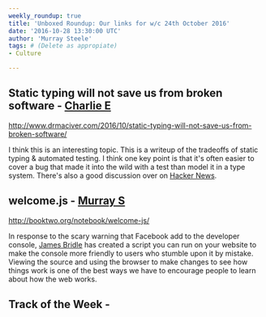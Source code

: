 ```yaml
---
weekly_roundup: true
title: 'Unboxed Roundup: Our links for w/c 24th October 2016'
date: '2016-10-28 13:30:00 UTC'
author: 'Murray Steele'
tags: # (Delete as appropiate)
- Culture

---
```


## Static typing will not save us from broken software - [Charlie E](/people#charlie-egan)

http://www.drmaciver.com/2016/10/static-typing-will-not-save-us-from-broken-software/

I think this is an interesting topic. This is a writeup of the tradeoffs of
static typing & automated testing. I think one key point is that it's often
easier to cover a bug that made it into the wild with a test than model it
in a type system. There's also a good discussion over on [Hacker
News](https://news.ycombinator.com/item?id=12774024).

## welcome.js - [Murray S](/people#murray-steele)

http://booktwo.org/notebook/welcome-js/

In response to the scary warning that Facebook add to the developer console,
[James Bridle](http://booktwo.org/) has created a script you can run on your
website to make the console more friendly to users who stumble upon it by
mistake.  Viewing the source and using the browser to make changes to see how
things work is one of the best ways we have to encourage people to learn about
how the web works.

## Track of the Week - [](/people#)

